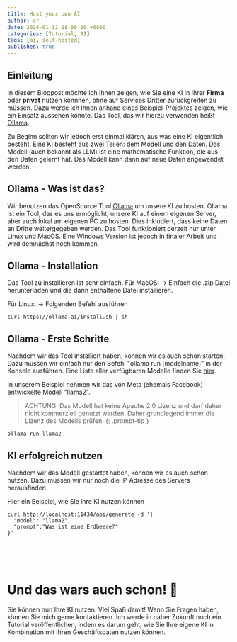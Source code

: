 ```yaml
---
title: Host your own AI
author: cr
date: 2024-01-11 18:00:00 +0800
categories: [Tutorial, AI]
tags: [ai, self-hosted]
published: true
---
```


## Einleitung
In diesem Blogpost möchte ich Ihnen zeigen, wie Sie eine KI in Ihrer <b>Firma</b> oder <b>privat</b> nutzen könnnen, ohne auf Services Dritter zurückgreifen zu müssen. Dazu werde ich Ihnen anhand eines Beispiel-Projektes zeigen, wie ein Einsatz aussehen könnte. Das Tool, das wir hierzu verwenden heißt [Ollama]("https://ollama.ai/").

Zu Beginn sollten wir jedoch erst einmal klären, aus was eine KI eigentlich besteht. 
Eine KI besteht aus zwei Teilen: dem Modell und den Daten. Das Modell (auch bekannt als LLM) ist eine mathematische Funktion, die aus den Daten gelernt hat. Das Modell kann dann auf neue Daten angewendet werden.

## Ollama - Was ist das?
Wir benutzen das OpenSource Tool [Ollama]("https://ollama.ai/") um unsere KI zu hosten. Ollama ist ein Tool, das es uns ermöglicht, unsere KI auf einem eigenen Server, aber auch lokal am eigenen PC zu hosten. Dies inkludiert, dass keine Daten an Dritte weitergegeben werden. Das Tool funktioniert derzeit nur unter Linux und MacOS. Eine Windows Version ist jedoch in finaler Arbeit und wird demnächst noch kommen.

## Ollama - Installation
Das Tool zu installieren ist sehr einfach.
Für MacOS:
-> Einfach die .zip Datei herunterladen und die darin enthaltene Datei installieren.

Für Linux:
-> Folgenden Befehl ausführen
```
curl https://ollama.ai/install.sh | sh
```


## Ollama - Erste Schritte
Nachdem wir das Tool installiert haben, können wir es auch schon starten. Dazu müssen wir einfach nur den Befehl "ollama run [modelname]" in der Konsole ausführen. 
Eine Liste aller verfügbaren Modelle finden Sie [hier]("https://ollama.ai/library").

In unserem Beispiel nehmen wir das von Meta (ehemals Facebook) entwickelte Modell "llama2".
>ACHTUNG: Das Modell hat keine Apache 2.0 Lizenz und darf daher nicht kommerziell genutzt werden. Daher grundlegend immer die Lizenz des Modells prüfen.
{: .prompt-tip }
```
ollama run llama2
```


## KI erfolgreich nutzen
Nachdem wir das Modell gestartet haben, können wir es auch schon nutzen. Dazu müssen wir nur noch die IP-Adresse des Servers herausfinden.

Hier ein Beispiel, wie Sie ihre KI nutzen können
```
curl http://localhost:11434/api/generate -d '{
  "model": "llama2",
  "prompt":"Was ist eine Erdbeere?"
}'
```
<br>
<br>
<br>

# Und das wars auch schon! 🚀
Sie können nun Ihre KI nutzen. Viel Spaß damit!
Wenn Sie Fragen haben, können Sie mich gerne kontaktieren. Ich werde in naher Zukunft noch ein Tutorial veröffentlichen, indem es darum geht, wie Sie Ihre eigene KI in Kombination mit ihren Geschäftsdaten nutzen können.